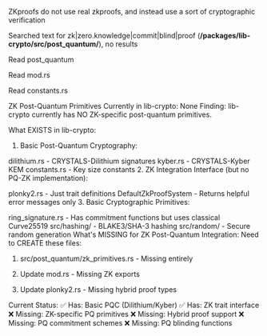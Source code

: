 ZKproofs do not use real zkproofs, and instead use a sort of cryptographic verification


Searched text for zk|zero.knowledge|commit|blind|proof (**/packages/lib-crypto/src/post_quantum/**), no results

Read post_quantum

Read mod.rs

Read constants.rs

ZK Post-Quantum Primitives Currently in lib-crypto: None
Finding: lib-crypto currently has NO ZK-specific post-quantum primitives.

What EXISTS in lib-crypto:
1. Basic Post-Quantum Cryptography:

dilithium.rs - CRYSTALS-Dilithium signatures
kyber.rs - CRYSTALS-Kyber KEM
constants.rs - Key size constants
2. ZK Integration Interface (but no PQ-ZK implementation):

plonky2.rs - Just trait definitions
DefaultZkProofSystem - Returns helpful error messages only
3. Basic Cryptographic Primitives:

ring_signature.rs - Has commitment functions but uses classical Curve25519
src/hashing/ - BLAKE3/SHA-3 hashing
src/random/ - Secure random generation
What's MISSING for ZK Post-Quantum Integration:
Need to CREATE these files:

1. src/post_quantum/zk_primitives.rs - Missing entirely

2. Update mod.rs - Missing ZK exports

3. Update plonky2.rs - Missing hybrid proof types

Current Status:
✅ Has: Basic PQC (Dilithium/Kyber)
✅ Has: ZK trait interface
❌ Missing: ZK-specific PQ primitives
❌ Missing: Hybrid proof support
❌ Missing: PQ commitment schemes
❌ Missing: PQ blinding functions